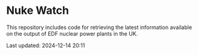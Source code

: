 # Nuke Watch

This repository includes code for retrieving the latest information available on the output of EDF nuclear power plants in the UK.

Last updated: 2024-12-14 20:11